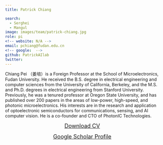 ```yaml
---
title: Patrick Chiang

search:
  - Serghei 
  - Mangul
image: images/team/patrick-chiang.jpg
role: pi
<!-- website: N/A -->
email: pchiang@fudan.edu.cn
<!-- google:  -->
github: PatrickAIlab
twitter: 
---
```


Chiang Pei （姜培）is a Foreign Professor at the School of Microelectronics, Fudan University.  He received the B.S. degree in electrical engineering and computer sciences from the University of California, Berkeley, and the M.S. and Ph.D. degrees in electrical engineering from Stanford University.  Previously, he was a tenured professor at Oregon State University, and has published over 200 papers in the areas of low-power, high-speed, and photonic microelectronics. 
His interests are in the research and application of optoelectronic semiconductors for communications, sensing, and AI computer vision.  He is a co-founder and CTO of PhotonIC Technologies.
<center><a target="_blank" style="font-size: 18px" href="https://drive.google.com/file/d/1eys3mltt6Iah_SZmIrWjtZvLEsThefA-/view?usp=drive_link">Download CV</a></center>
<p></p>
<center><a target="_blank" style="font-size: 18px" href="https://scholar.google.com/citations?hl=zh-CN&user=4nYbZ0YAAAAJ">Google Scholar Profile</a></center>
